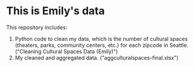 # This is Emily's data

This repository includes:

1. Python code to clean my data, which is the number of cultural spaces (theaters, parks, community centers, etc.) for each zipcode in Seattle. ("Cleaning Cultural Spaces Data (Emily)")
2. My cleaned and aggregated data. ("aggculturalspaces-final.xlsx")
